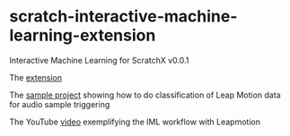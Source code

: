 # scratch-interactive-machine-learning-extension

Interactive Machine Learning for ScratchX v0.0.1


The [extension](https://frantic0.github.io/scratch-interactive-machine-learning-extension/extension.js)

The [sample project](http://scratchx.org/?url=https://frantic0.github.io/scratch-interactive-machine-learning-extension/examples/LeapMotion_IML_Sample.sbx) showing how to do classification of Leap Motion data for audio sample triggering

The YouTube [video](https://youtu.be/ZvCxPs6nhNg) exemplifying the IML workflow with Leapmotion
